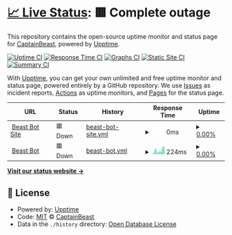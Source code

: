 # [📈 Live Status](https://ShadowEmperorYT.github.io/Status): <!--live status--> **🟥 Complete outage**

This repository contains the open-source uptime monitor and status page for [CaptainBeast](https://www.beaststudios.ga/), powered by [Upptime](https://github.com/upptime/upptime).

[![Uptime CI](https://github.com/ShadowEmperorYT/Status/workflows/Uptime%20CI/badge.svg)](https://github.com/ShadowEmperorYT/Status/actions?query=workflow%3A%22Uptime+CI%22)
[![Response Time CI](https://github.com/ShadowEmperorYT/Status/workflows/Response%20Time%20CI/badge.svg)](https://github.com/ShadowEmperorYT/Status/actions?query=workflow%3A%22Response+Time+CI%22)
[![Graphs CI](https://github.com/ShadowEmperorYT/Status/workflows/Graphs%20CI/badge.svg)](https://github.com/ShadowEmperorYT/Status/actions?query=workflow%3A%22Graphs+CI%22)
[![Static Site CI](https://github.com/ShadowEmperorYT/Status/workflows/Static%20Site%20CI/badge.svg)](https://github.com/ShadowEmperorYT/Status/actions?query=workflow%3A%22Static+Site+CI%22)
[![Summary CI](https://github.com/ShadowEmperorYT/Status/workflows/Summary%20CI/badge.svg)](https://github.com/ShadowEmperorYT/Status/actions?query=workflow%3A%22Summary+CI%22)

With [Upptime](https://upptime.js.org), you can get your own unlimited and free uptime monitor and status page, powered entirely by a GitHub repository. We use [Issues](https://github.com/ShadowEmperorYT/Status/issues) as incident reports, [Actions](https://github.com/ShadowEmperorYT/Status/actions) as uptime monitors, and [Pages](https://ShadowEmperorYT.github.io/Status) for the status page.

<!--start: status pages-->
<!-- This summary is generated by Upptime (https://github.com/upptime/upptime) -->
<!-- Do not edit this manually, your changes will be overwritten -->
<!-- prettier-ignore -->
| URL | Status | History | Response Time | Uptime |
| --- | ------ | ------- | ------------- | ------ |
| <img alt="" src="https://icons.duckduckgo.com/ip3/beast-bot.ga.ico" height="13"> [Beast Bot Site](https://beast-bot.ga) | 🟥 Down | [beast-bot-site.yml](https://github.com/bas1c-codes/Status/commits/HEAD/history/beast-bot-site.yml) | <details><summary><img alt="Response time graph" src="./graphs/beast-bot-site/response-time-week.png" height="20"> 0ms</summary><br><a href="https://status.beast-bot.ga/history/beast-bot-site"><img alt="Response time 0" src="https://img.shields.io/endpoint?url=https%3A%2F%2Fraw.githubusercontent.com%2Fbas1c-codes%2FStatus%2FHEAD%2Fapi%2Fbeast-bot-site%2Fresponse-time.json"></a><br><a href="https://status.beast-bot.ga/history/beast-bot-site"><img alt="24-hour response time 0" src="https://img.shields.io/endpoint?url=https%3A%2F%2Fraw.githubusercontent.com%2Fbas1c-codes%2FStatus%2FHEAD%2Fapi%2Fbeast-bot-site%2Fresponse-time-day.json"></a><br><a href="https://status.beast-bot.ga/history/beast-bot-site"><img alt="7-day response time 0" src="https://img.shields.io/endpoint?url=https%3A%2F%2Fraw.githubusercontent.com%2Fbas1c-codes%2FStatus%2FHEAD%2Fapi%2Fbeast-bot-site%2Fresponse-time-week.json"></a><br><a href="https://status.beast-bot.ga/history/beast-bot-site"><img alt="30-day response time 0" src="https://img.shields.io/endpoint?url=https%3A%2F%2Fraw.githubusercontent.com%2Fbas1c-codes%2FStatus%2FHEAD%2Fapi%2Fbeast-bot-site%2Fresponse-time-month.json"></a><br><a href="https://status.beast-bot.ga/history/beast-bot-site"><img alt="1-year response time 0" src="https://img.shields.io/endpoint?url=https%3A%2F%2Fraw.githubusercontent.com%2Fbas1c-codes%2FStatus%2FHEAD%2Fapi%2Fbeast-bot-site%2Fresponse-time-year.json"></a></details> | <details><summary><a href="https://status.beast-bot.ga/history/beast-bot-site">0.00%</a></summary><a href="https://status.beast-bot.ga/history/beast-bot-site"><img alt="All-time uptime 24.30%" src="https://img.shields.io/endpoint?url=https%3A%2F%2Fraw.githubusercontent.com%2Fbas1c-codes%2FStatus%2FHEAD%2Fapi%2Fbeast-bot-site%2Fuptime.json"></a><br><a href="https://status.beast-bot.ga/history/beast-bot-site"><img alt="24-hour uptime 0.00%" src="https://img.shields.io/endpoint?url=https%3A%2F%2Fraw.githubusercontent.com%2Fbas1c-codes%2FStatus%2FHEAD%2Fapi%2Fbeast-bot-site%2Fuptime-day.json"></a><br><a href="https://status.beast-bot.ga/history/beast-bot-site"><img alt="7-day uptime 0.00%" src="https://img.shields.io/endpoint?url=https%3A%2F%2Fraw.githubusercontent.com%2Fbas1c-codes%2FStatus%2FHEAD%2Fapi%2Fbeast-bot-site%2Fuptime-week.json"></a><br><a href="https://status.beast-bot.ga/history/beast-bot-site"><img alt="30-day uptime 0.00%" src="https://img.shields.io/endpoint?url=https%3A%2F%2Fraw.githubusercontent.com%2Fbas1c-codes%2FStatus%2FHEAD%2Fapi%2Fbeast-bot-site%2Fuptime-month.json"></a><br><a href="https://status.beast-bot.ga/history/beast-bot-site"><img alt="1-year uptime 0.00%" src="https://img.shields.io/endpoint?url=https%3A%2F%2Fraw.githubusercontent.com%2Fbas1c-codes%2FStatus%2FHEAD%2Fapi%2Fbeast-bot-site%2Fuptime-year.json"></a></details>
| <img alt="" src="https://icons.duckduckgo.com/ip3/beast-bot-discord.herokuapp.com.ico" height="13"> [Beast Bot](https://beast-bot-discord.herokuapp.com/) | 🟥 Down | [beast-bot.yml](https://github.com/bas1c-codes/Status/commits/HEAD/history/beast-bot.yml) | <details><summary><img alt="Response time graph" src="./graphs/beast-bot/response-time-week.png" height="20"> 224ms</summary><br><a href="https://status.beast-bot.ga/history/beast-bot"><img alt="Response time 239" src="https://img.shields.io/endpoint?url=https%3A%2F%2Fraw.githubusercontent.com%2Fbas1c-codes%2FStatus%2FHEAD%2Fapi%2Fbeast-bot%2Fresponse-time.json"></a><br><a href="https://status.beast-bot.ga/history/beast-bot"><img alt="24-hour response time 326" src="https://img.shields.io/endpoint?url=https%3A%2F%2Fraw.githubusercontent.com%2Fbas1c-codes%2FStatus%2FHEAD%2Fapi%2Fbeast-bot%2Fresponse-time-day.json"></a><br><a href="https://status.beast-bot.ga/history/beast-bot"><img alt="7-day response time 224" src="https://img.shields.io/endpoint?url=https%3A%2F%2Fraw.githubusercontent.com%2Fbas1c-codes%2FStatus%2FHEAD%2Fapi%2Fbeast-bot%2Fresponse-time-week.json"></a><br><a href="https://status.beast-bot.ga/history/beast-bot"><img alt="30-day response time 385" src="https://img.shields.io/endpoint?url=https%3A%2F%2Fraw.githubusercontent.com%2Fbas1c-codes%2FStatus%2FHEAD%2Fapi%2Fbeast-bot%2Fresponse-time-month.json"></a><br><a href="https://status.beast-bot.ga/history/beast-bot"><img alt="1-year response time 249" src="https://img.shields.io/endpoint?url=https%3A%2F%2Fraw.githubusercontent.com%2Fbas1c-codes%2FStatus%2FHEAD%2Fapi%2Fbeast-bot%2Fresponse-time-year.json"></a></details> | <details><summary><a href="https://status.beast-bot.ga/history/beast-bot">0.00%</a></summary><a href="https://status.beast-bot.ga/history/beast-bot"><img alt="All-time uptime 0.88%" src="https://img.shields.io/endpoint?url=https%3A%2F%2Fraw.githubusercontent.com%2Fbas1c-codes%2FStatus%2FHEAD%2Fapi%2Fbeast-bot%2Fuptime.json"></a><br><a href="https://status.beast-bot.ga/history/beast-bot"><img alt="24-hour uptime 0.00%" src="https://img.shields.io/endpoint?url=https%3A%2F%2Fraw.githubusercontent.com%2Fbas1c-codes%2FStatus%2FHEAD%2Fapi%2Fbeast-bot%2Fuptime-day.json"></a><br><a href="https://status.beast-bot.ga/history/beast-bot"><img alt="7-day uptime 0.00%" src="https://img.shields.io/endpoint?url=https%3A%2F%2Fraw.githubusercontent.com%2Fbas1c-codes%2FStatus%2FHEAD%2Fapi%2Fbeast-bot%2Fuptime-week.json"></a><br><a href="https://status.beast-bot.ga/history/beast-bot"><img alt="30-day uptime 0.00%" src="https://img.shields.io/endpoint?url=https%3A%2F%2Fraw.githubusercontent.com%2Fbas1c-codes%2FStatus%2FHEAD%2Fapi%2Fbeast-bot%2Fuptime-month.json"></a><br><a href="https://status.beast-bot.ga/history/beast-bot"><img alt="1-year uptime 0.00%" src="https://img.shields.io/endpoint?url=https%3A%2F%2Fraw.githubusercontent.com%2Fbas1c-codes%2FStatus%2FHEAD%2Fapi%2Fbeast-bot%2Fuptime-year.json"></a></details>

<!--end: status pages-->

[**Visit our status website →**](https://ShadowEmperorYT.github.io/Status)

## 📄 License

- Powered by: [Upptime](https://github.com/upptime/upptime)
- Code: [MIT](./LICENSE) © [CaptainBeast](https://www.beaststudios.ga/)
- Data in the `./history` directory: [Open Database License](https://opendatacommons.org/licenses/odbl/1-0/)
